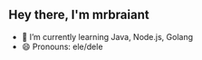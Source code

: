## Hey there, I'm mrbraiant

- 🌱 I’m currently learning Java, Node.js, Golang
- 😄 Pronouns: ele/dele
